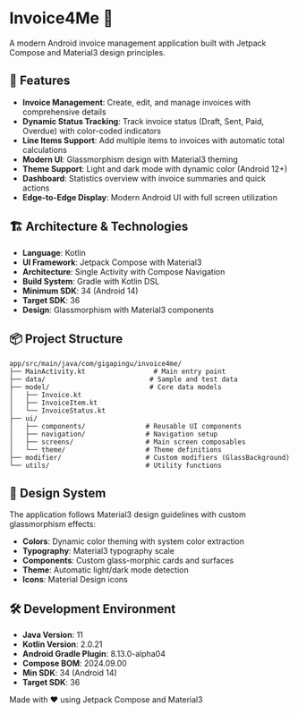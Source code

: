 # Invoice4Me 📱

A modern Android invoice management application built with Jetpack Compose and Material3 design principles.

## 🌟 Features

- **Invoice Management**: Create, edit, and manage invoices with comprehensive details
- **Dynamic Status Tracking**: Track invoice status (Draft, Sent, Paid, Overdue) with color-coded indicators
- **Line Items Support**: Add multiple items to invoices with automatic total calculations
- **Modern UI**: Glassmorphism design with Material3 theming
- **Theme Support**: Light and dark mode with dynamic color (Android 12+)
- **Dashboard**: Statistics overview with invoice summaries and quick actions
- **Edge-to-Edge Display**: Modern Android UI with full screen utilization

## 🏗️ Architecture & Technologies

- **Language**: Kotlin
- **UI Framework**: Jetpack Compose with Material3
- **Architecture**: Single Activity with Compose Navigation
- **Build System**: Gradle with Kotlin DSL
- **Minimum SDK**: 34 (Android 14)
- **Target SDK**: 36
- **Design**: Glassmorphism with Material3 components

## 📦 Project Structure

```
app/src/main/java/com/gigapingu/invoice4me/
├── MainActivity.kt                 # Main entry point
├── data/                          # Sample and test data
├── model/                         # Core data models
│   ├── Invoice.kt
│   ├── InvoiceItem.kt
│   └── InvoiceStatus.kt
├── ui/
│   ├── components/               # Reusable UI components
│   ├── navigation/               # Navigation setup
│   ├── screens/                  # Main screen composables
│   └── theme/                    # Theme definitions
├── modifier/                     # Custom modifiers (GlassBackground)
└── utils/                        # Utility functions
```
## 🎨 Design System

The application follows Material3 design guidelines with custom glassmorphism effects:

- **Colors**: Dynamic color theming with system color extraction
- **Typography**: Material3 typography scale
- **Components**: Custom glass-morphic cards and surfaces
- **Theme**: Automatic light/dark mode detection
- **Icons**: Material Design icons

## 🛠️ Development Environment

- **Java Version**: 11
- **Kotlin Version**: 2.0.21
- **Android Gradle Plugin**: 8.13.0-alpha04
- **Compose BOM**: 2024.09.00
- **Min SDK**: 34 (Android 14)
- **Target SDK**: 36


Made with ❤️ using Jetpack Compose and Material3